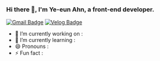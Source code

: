 ### Hi there 👋, I'm Ye-eun Ahn, a front-end developer.

[![Gmail Badge](https://img.shields.io/badge/Gmail-d14836?style=flat-&logo=Gmail&logoColor=white&link=mailto:dksdpdms520@gmail.com)](mailto:dksdpdms520@gmail.com)
[![Velog Badge](http://img.shields.io/badge/-Velog%20-black?style=flat-&logo=velog&link=https://velog.io/@dksdpdms520/)](https://velog.io/@dksdpdms520)

- 🔭 I’m currently working on :
- 🌱 I’m currently learning :
- 😄 Pronouns : 
- ⚡ Fun fact : 
